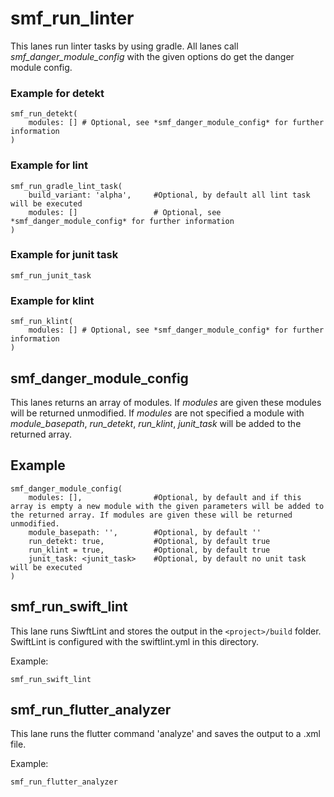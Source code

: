 # smf_run_linter

This lanes run linter tasks by using gradle. All lanes call *smf_danger_module_config* with the given options do get the danger module config. 

### Example for detekt
```
smf_run_detekt(
    modules: [] # Optional, see *smf_danger_module_config* for further information
)
```

### Example for lint
```
smf_run_gradle_lint_task(
    build_variant: 'alpha',     #Optional, by default all lint task will be executed
    modules: []                 # Optional, see *smf_danger_module_config* for further information
)
```

### Example for junit task
```
smf_run_junit_task
```

### Example for klint
```
smf_run_klint(
    modules: [] # Optional, see *smf_danger_module_config* for further information
)
```

## smf_danger_module_config

This lanes returns an array of modules. If *modules* are given these modules will be returned unmodified. If *modules* are not specified a module with *module_basepath*, *run_detekt*, *run_klint*, *junit_task* will be added to the returned array. 

## Example

```
smf_danger_module_config(
    modules: [],                #Optional, by default and if this array is empty a new module with the given parameters will be added to the returned array. If modules are given these will be returned unmodified.
    module_basepath: '',        #Optional, by default ''
    run_detekt: true,           #Optional, by default true
    run_klint = true,           #Optional, by default true
    junit_task: <junit_task>    #Optional, by default no unit task will be executed
)
```

## smf_run_swift_lint

This lane runs SiwftLint and stores the output in the `<project>/build` folder.
SwiftLint is configured with the swiftlint.yml in this directory.

Example:

```
smf_run_swift_lint
```

## smf_run_flutter_analyzer

This lane runs the flutter command 'analyze' and saves the output to a .xml file.

Example:
```
smf_run_flutter_analyzer
```